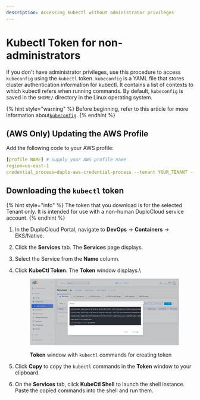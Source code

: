 ```yaml
---
description: Accessing kubectl without administrator privileges
---
```


# Kubectl Token for non-administrators

If you don't have administrator privileges, use this procedure to access `kubeconfig` using the `kubectl` token. `kubeconfig` is a YAML file that stores cluster authentication information for kubectl. It contains a list of contexts to which kubectl refers when running commands. By default, `kubeconfig` is saved in the `$HOME/` directory in the Linux operating system.

{% hint style="warning" %}
Before beginning, refer to this article for more information about[`kubeconfig`](https://kubernetes.io/docs/concepts/configuration/organize-cluster-access-kubeconfig/).
{% endhint %}

## (AWS Only) Updating the AWS Profile

Add the following code to your AWS profile:

```yaml
[profile NAME] # Supply your AWS profile name
region=us-east-1
credential_process=duplo-aws-credential-process --tenant YOUR_TENANT --host --interactive
```

## Downloading the `kubectl` token

{% hint style="info" %}
The token that you download is for the selected Tenant only. It is intended for use with a non-human DuploCloud service account.
{% endhint %}

1. In the DuploCloud Portal, navigate to **DevOps** -> **Containers** -> EKS/Native.
2. Click the **Services** tab. The **Services** page displays.
3. Select the Service from the **Name** column.
4.  Click **KubeCtl Token**. The **Token** window displays.\


    <figure><img src="../../.gitbook/assets/AWS_Token_kubectl (1).png" alt=""><figcaption><p><strong>Token</strong> window with <code>kubectl</code> commands for creating token</p></figcaption></figure>


5. Click **Copy** to copy the `kubectl` commands in the **Token** window to your clipboard.
6. On the **Services** tab, click **KubeCtl Shell** to launch the shell instance. Paste the copied commands into the shell and run them.

